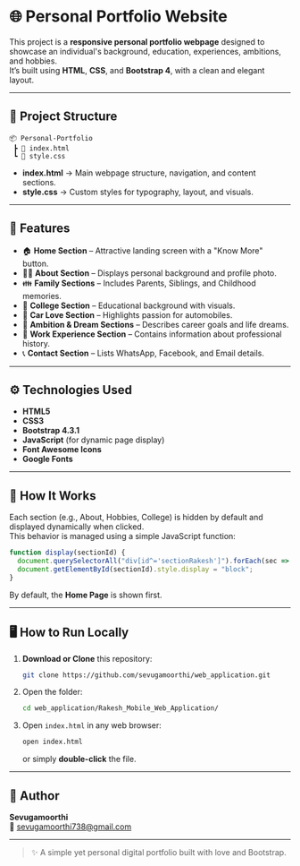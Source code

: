 # 🌐 Personal Portfolio Website

This project is a **responsive personal portfolio webpage** designed to showcase an individual's background, education, experiences, ambitions, and hobbies.  
It’s built using **HTML**, **CSS**, and **Bootstrap 4**, with a clean and elegant layout.

---

## 📁 Project Structure

```
📦 Personal-Portfolio
 ┣ 📜 index.html
 ┗ 📜 style.css
```

- **index.html** → Main webpage structure, navigation, and content sections.  
- **style.css** → Custom styles for typography, layout, and visuals.

---

## 🎨 Features

- 🏠 **Home Section** – Attractive landing screen with a "Know More" button.  
- 👨‍💼 **About Section** – Displays personal background and profile photo.  
- 👪 **Family Sections** – Includes Parents, Siblings, and Childhood memories.  
- 🏫 **College Section** – Educational background with visuals.  
- 🚗 **Car Love Section** – Highlights passion for automobiles.  
- 🎯 **Ambition & Dream Sections** – Describes career goals and life dreams.  
- 💼 **Work Experience Section** – Contains information about professional history.  
- 📞 **Contact Section** – Lists WhatsApp, Facebook, and Email details.  

---

## ⚙️ Technologies Used

- **HTML5**
- **CSS3**
- **Bootstrap 4.3.1**
- **JavaScript** (for dynamic page display)
- **Font Awesome Icons**
- **Google Fonts**

---

## 🧩 How It Works

Each section (e.g., About, Hobbies, College) is hidden by default and displayed dynamically when clicked.  
This behavior is managed using a simple JavaScript function:

```js
function display(sectionId) {
  document.querySelectorAll("div[id^='sectionRakesh']").forEach(sec => sec.style.display = "none");
  document.getElementById(sectionId).style.display = "block";
}
```

By default, the **Home Page** is shown first.

---

## 🖥️ How to Run Locally

1. **Download or Clone** this repository:
   ```bash
   git clone https://github.com/sevugamoorthi/web_application.git
   ```
2. Open the folder:
   ```bash
   cd web_application/Rakesh_Mobile_Web_Application/
   ```
3. Open `index.html` in any web browser:
   ```bash
   open index.html
   ```
   or simply **double-click** the file.

---


## 👤 Author

**Sevugamoorthi**  
📧 [sevugamoorthi738@gmail.com](mailto:sevugamoorthi738@gmail.com)  

---

> ✨ A simple yet personal digital portfolio built with love and Bootstrap.
